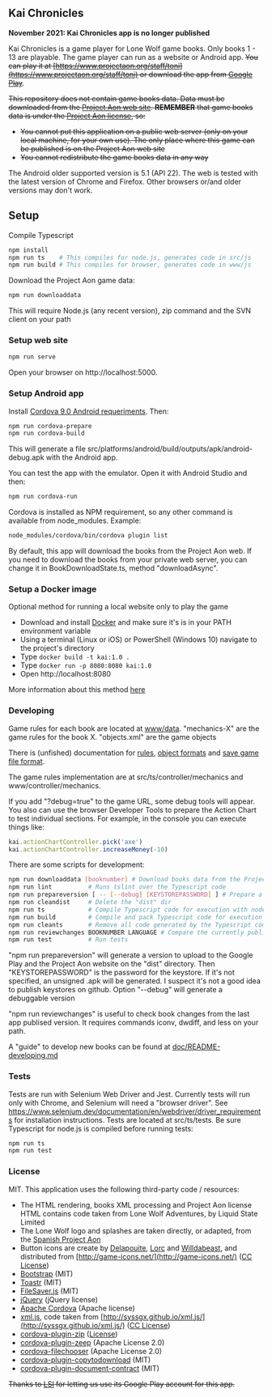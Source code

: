 ## Kai Chronicles

**November 2021: Kai Chronicles app is no longer published**

Kai Chronicles is a game player for Lone Wolf game books. Only books 1 - 13 are
playable. The game player can run as a website or Android app.  ~~You can play it at 
[https://www.projectaon.org/staff/toni](https://www.projectaon.org/staff/toni) or download
the app from [Google Play](https://play.google.com/store/apps/details?id=org.projectaon.kaichronicles)~~.

~~This repository does not contain game books data. Data must be downloaded from the 
[Project Aon web site](https://www.projectaon.org). 
**REMEMBER** that game books data is under the
[Project Aon license](https://www.projectaon.org/en/Main/License), so:~~

* ~~You cannot put this application on a public web server (only on your local machine, for
  your own use). The only place where this game can be published is on the Project Aon 
  web site~~
* ~~You cannot redistribute the game books data in any way~~

The Android older supported version is 5.1 (API 22). The web is tested with the
latest version of Chrome and Firefox. Other browsers or/and older versions may don't 
work.

## Setup

Compile Typescript
```bash
npm install
npm run ts    # This compiles for node.js, generates code in src/js
npm run build # This compiles for browser, generates code in www/js
```

Download the Project Aon game data:
```bash
npm run downloaddata
```
This will require Node.js (any recent version), zip command and the SVN client on your path

### Setup web site

```bash
npm run serve
```
Open your browser on http://localhost:5000.

### Setup Android app

Install [Cordova 9.0 Android requeriments](https://cordova.apache.org/docs/en/latest/guide/platforms/android/index.html#installing-the-requirements). Then:
```bash
npm run cordova-prepare
npm run cordova-build
```

This will generate a file src/platforms/android/build/outputs/apk/android-debug.apk with the
Android app.

You can test the app with the emulator. Open it with Android Studio and then:

```bash
npm run cordova-run
```

Cordova is installed as NPM requirement, so any other command is available from node_modules. Example:
```bash
node_modules/cordova/bin/cordova plugin list
```

By default, this app will download the books from the Project Aon web. If you need  to download the books from your
private web server, you can change it in BookDownloadState.ts, method "downloadAsync".

### Setup a Docker image
Optional method for running a local website only to play the game
 * Download and install [Docker](https://docs.docker.com/install/) and make sure it's is in your PATH environment variable
 * Using a terminal (Linux or iOS) or PowerShell (Windows 10) navigate to the project's directory
 * Type `docker build -t kai:1.0 .`
 * Type `docker run -p 8080:8080 kai:1.0`
 * Open http://localhost:8080
 
 More information about this method [here](./doc/README-docker.md)

### Developing 

Game rules for each book are located at [www/data](www/data). "mechanics-X" are the game rules
for the book X. "objects.xml" are the game objects

There is (unfished) documentation for [rules](doc/README-mechanics.md), [object formats](doc/README-objects.md) and
[save game file format](doc/README-savegames.md).

The game rules implementation are at src/ts/controller/mechanics and www/controller/mechanics.

If you add "?debug=true" to the game URL, some debug tools will appear.
You also can use the browser Developer Tools to prepare the Action Chart to test individual sections.
For example, in the console you can execute things like:
```javascript
kai.actionChartController.pick('axe')
kai.actionChartController.increaseMoney(-10)
```

There are some scripts for development:

```bash
npm run downloaddata [booknumber] # Download books data from the Project Aon. Specify "booknumber" to download a single book
npm run lint          # Runs tslint over the Typescript code
npm run prepareversion [ -- [--debug] [KEYSTOREPASSWORD] ] # Prepare a version to upload on "dist" dir.
npm run cleandist     # Delete the "dist" dir
npm run ts            # Compile Typescript code for execution with node.js
npm run build         # Compile and pack Typescript code for execution with browser
npm run cleants       # Remove all code generated by the Typescript compiler
npm run reviewchanges BOOKNUMBER LANGUAGE # Compare the currently publised app book version with the latest version on the PAON SVN
npm run test          # Run tests
```

"npm run prepareversion" will generate a version to upload to the Google Play and the Project Aon 
website on the "dist" directory. Then "KEYSTOREPASSWORD" is the password for the keystore. If 
it's not specified, an unsigned .apk will be generated. I suspect it's not a good idea to publish 
keystores on github. Option "--debug" will generate a debuggable version

"npm run reviewchanges" is useful to check book changes from the last app publised version. It requires commands iconv, dwdiff, and less on your path.

A "guide" to develop new books can be found at [doc/README-developing.md](doc/README-developing.md)

### Tests

Tests are run with Selenium Web Driver and Jest. Currently tests will run only with Chrome, and Selenium will need a "browser driver". See
https://www.selenium.dev/documentation/en/webdriver/driver_requirements for installation instructions. Tests are located at src/ts/tests.
Be sure Typescript for node.js is compiled before running tests:

```bash
npm run ts
npm run test
```

### License

MIT. This application uses the following third-party code / resources:

* The HTML rendering, books XML processing and Project Aon license HTML contains code
  taken from Lone Wolf Adventures, by Liquid State Limited
* The Lone Wolf logo and splashes are taken directly, or adapted, from the 
  [Spanish Project Aon](https://projectaon.org/es)
* Button icons are create by [Delapouite](http://delapouite.com/), 
  [Lorc](http://lorcblog.blogspot.com/) and [Willdabeast](http://wjbstories.blogspot.com/),
  and distributed from [http://game-icons.net/](http://game-icons.net/) 
  ([CC License](https://creativecommons.org/licenses/by/3.0/))
* [Bootstrap](http://getbootstrap.com/) (MIT)
* [Toastr](https://github.com/CodeSeven/toastr) (MIT)
* [FileSaver.js](https://github.com/eligrey/FileSaver.js/) (MIT)
* [jQuery](https://jquery.com/) (jQuery license)
* [Apache Cordova](https://cordova.apache.org/) (Apache license)
* [xml.js](https://github.com/kripken/xml.js/), code taken from 
  [http://syssgx.github.io/xml.js/](http://syssgx.github.io/xml.js/) ([CC License](https://creativecommons.org/licenses/by/3.0/))
* [cordova-plugin-zip](https://github.com/MobileChromeApps/cordova-plugin-zip) ([License](https://github.com/MobileChromeApps/cordova-plugin-zip/blob/master/LICENSE))
* [cordova-plugin-zeep](https://github.com/FortuneN/cordova-plugin-zeep) (Apache License 2.0)
* [cordova-filechooser](https://github.com/don/cordova-filechooser) (Apache License 2.0)
* [cordova-plugin-copytodownload](https://github.com/tonib/cordova-plugin-copytodownload) (MIT)
* [cordova-plugin-document-contract](https://github.com/danjarvis/cordova-plugin-document-contract) (MIT)

~~Thanks to [LSI](http://www.lsisoluciones.com) for letting us use its Google Play account for this app.~~
